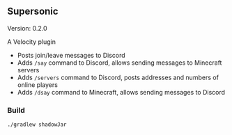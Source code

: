 ## Supersonic
Version: 0.2.0

A Velocity plugin

- Posts join/leave messages to Discord
- Adds `/say` command to Discord, allows sending messages to Minecraft servers
- Adds `/servers` command to Discord, posts addresses and numbers of online players
- Adds `/dsay` command to Minecraft, allows sending messages to Discord

### Build

```shell
./gradlew shadowJar
```
